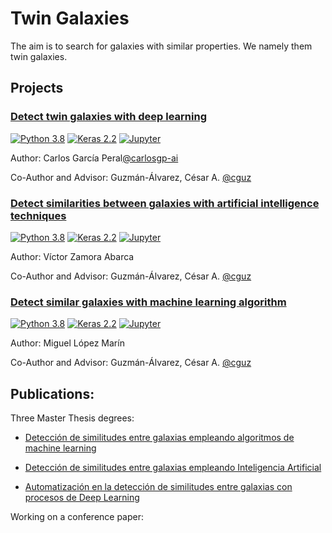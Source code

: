# Twin Galaxies

The aim is to search for galaxies with similar properties. We namely them twin galaxies.


## Projects

### [Detect twin galaxies with deep learning](https://github.com/cguz/twin-galaxies/src/cnn-augmentation/)

[![Python 3.8](https://img.shields.io/badge/python-3.8-blue.svg)](https://www.python.org/downloads/release/python-380/) [![Keras 2.2](https://img.shields.io/badge/Keras-2.2-blue)](https://github.com/keras-team/keras/releases/tag/2.2.0) [![Jupyter](https://img.shields.io/badge/Jupyter-Notebook-yellow)](https://github.com/jupyter/notebook/releases/tag/6.2.0) 

Author: Carlos García Peral[@carlosgp-ai](https://github.com/carlosgp-ai)

Co-Author and Advisor: Guzmán-Álvarez, César A. [@cguz](https://github.com/cguz)


### [Detect similarities between galaxies with artificial intelligence techniques](https://github.com/cguz/twin-galaxies/src/cnn-orb/)

[![Python 3.8](https://img.shields.io/badge/python-3.8-blue.svg)](https://www.python.org/downloads/release/python-380/) [![Keras 2.2](https://img.shields.io/badge/Keras-2.2-blue)](https://github.com/keras-team/keras/releases/tag/2.2.0) [![Jupyter](https://img.shields.io/badge/Jupyter-Notebook-yellow)](https://github.com/jupyter/notebook/releases/tag/6.2.0) 

Author: Víctor Zamora Abarca

Co-Author and Advisor: Guzmán-Álvarez, César A. [@cguz](https://github.com/cguz)


### [Detect similar galaxies with machine learning algorithm](https://github.com/cguz/twin-galaxies/src/orb-resnet50/)

[![Python 3.8](https://img.shields.io/badge/python-3.8-blue.svg)](https://www.python.org/downloads/release/python-380/) [![Keras 2.2](https://img.shields.io/badge/Keras-2.2-blue)](https://github.com/keras-team/keras/releases/tag/2.2.0) [![Jupyter](https://img.shields.io/badge/Jupyter-Notebook-yellow)](https://github.com/jupyter/notebook/releases/tag/6.2.0) 

Author: Miguel López Marín 

Co-Author and Advisor: Guzmán-Álvarez, César A. [@cguz](https://github.com/cguz)


## Publications:

Three Master Thesis degrees:

* [Detección de similitudes entre galaxias empleando algoritmos de machine learning](https://github.com/cguz/twin-galaxies/src/orb-resnet50/tfm-miguel-lopez.pdf)

* [Detección de similitudes entre galaxias empleando Inteligencia Artificial](https://github.com/cguz/cnn-orb/tfm-victor-zamora.pdf)

* [Automatización en la detección de similitudes entre galaxias con procesos de Deep Learning](https://github.com/cguz/cnn-augmentation/tfe-carlos-garcia-peral.pdf)


Working on a conference paper:


